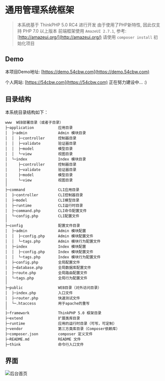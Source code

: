 # 通用管理系统框架

> 本系统基于 ThinkPHP 5.0 RC4 进行开发
> 由于使用了PHP新特性, 因此仅支持 PHP 7.0 以上版本
> 前端框架使用 `AmazeUI 2.7.1`, 参考: [http://amazeui.org/](http://amazeui.org/)
> 请使用 `composer install` 初始化项目

## Demo

本项目Demo地址: [https://demo.54cbw.com](https://demo.54cbw.com)

个人网站: [https://54cbw.com](https://54cbw.com) 正在努力建设中... :)

## 目录结构

本系统目录结构如下：

~~~
www  WEB部署目录（或者子目录）
├─application           应用目录
│  ├─admin              Admin 模块目录
│  │  ├─controller      控制器目录
│  │  ├─validate        验证器目录
│  │  ├─model           模型目录
│  │  └─view            视图目录
│  └─index              Index 模块目录
│     ├─controller      控制器目录
│     ├─validate        验证器目录
│     ├─model           模型目录
│     └─view            视图目录
│
├─command               CLI应用目录
│  ├─controller         CLI控制器目录
│  ├─model              CLI模型目录
│  ├─runtime            CLI运行时目录
│  ├─command.php        CLI命令配置文件
│  └─config.php         CLI配置文件
│
├─config                配置文件目录
│  ├─admin              Admin 模块配置
│  │  ├─config.php      Admin 模块配置文件
│  │  └─tags.php        Admin 模块行为配置文件
│  ├─index              Index 模块配置
│  │  ├─config.php      Index 模块配置文件
│  │  └─tags.php        Index 模块行为配置文件
│  ├─config.php         全局配置文件
│  ├─database.php       全局数据库配置文件
│  ├─route.php          全局路由配置文件
│  └─tags.php           全局行为配置文件
│
├─public                WEB目录（对外访问目录）
│  ├─index.php          入口文件
│  ├─router.php         快速测试文件
│  └─.htaccess          用于apache的重写
│
├─framework             ThinkPHP 5.0 框架目录
├─extend                扩展类库目录
├─runtime               应用的运行时目录（可写，可定制）
├─vendor                第三方类库目录（Composer依赖库）
├─composer.json         composer 定义文件
├─README.md             README 文件
├─think                 命令行入口文件
~~~

## 界面

![后台首页](http://git.oschina.net/uploads/images/2016/0729/120555_a68d661f_5981.png)